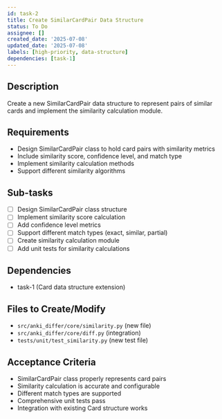 ```yaml
---
id: task-2
title: Create SimilarCardPair Data Structure
status: To Do
assignee: []
created_date: '2025-07-08'
updated_date: '2025-07-08'
labels: [high-priority, data-structure]
dependencies: [task-1]
---
```


## Description
Create a new SimilarCardPair data structure to represent pairs of similar cards and implement the similarity calculation module.

## Requirements
- Design SimilarCardPair class to hold card pairs with similarity metrics
- Include similarity score, confidence level, and match type
- Implement similarity calculation methods
- Support different similarity algorithms

## Sub-tasks
- [ ] Design SimilarCardPair class structure
- [ ] Implement similarity score calculation
- [ ] Add confidence level metrics
- [ ] Support different match types (exact, similar, partial)
- [ ] Create similarity calculation module
- [ ] Add unit tests for similarity calculations

## Dependencies
- task-1 (Card data structure extension)

## Files to Create/Modify
- `src/anki_differ/core/similarity.py` (new file)
- `src/anki_differ/core/diff.py` (integration)
- `tests/unit/test_similarity.py` (new test file)

## Acceptance Criteria
- SimilarCardPair class properly represents card pairs
- Similarity calculation is accurate and configurable
- Different match types are supported
- Comprehensive unit tests pass
- Integration with existing Card structure works